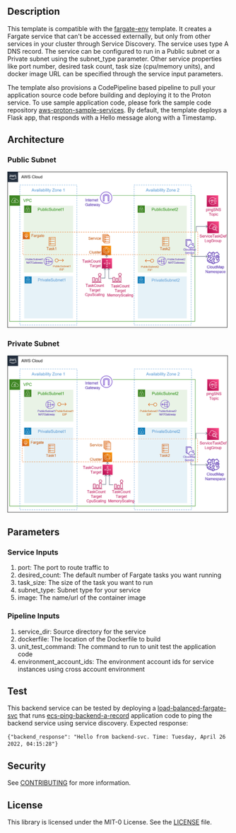 ## Description

This template is compatible with the [fargate-env](../../environment-templates/fargate-env) template. It creates a Fargate service that can't be accessed externally, but only from other services in your cluster through Service Discovery. The service uses type A DNS record. The service can be configured to run in a Public subnet or a Private subnet using the subnet_type parameter. Other service properties like port number, desired task count, task size (cpu/memory units), and docker image URL can be specified through the service input parameters. 

The template also provisions a CodePipeline based pipeline to pull your application source code before building and deploying it to the Proton service. To use sample application code, please fork the sample code repository [aws-proton-sample-services](https://github.com/aws-samples/aws-proton-sample-services). By default, the template deploys a Flask app, that responds with a Hello message along with a Timestamp. 

## Architecture

### Public Subnet
![backend-fargate-public-srv](../../images/backend-fargate-public-srv.png)

### Private Subnet
![backend-fargate-private-srv](../../images/backend-fargate-private-srv.png)

## Parameters

### Service Inputs

1. port: The port to route traffic to
2. desired_count: The default number of Fargate tasks you want running
3. task_size: The size of the task you want to run
4. subnet_type: Subnet type for your service
5. image: The name/url of the container image

### Pipeline Inputs

1. service_dir: Source directory for the service
2. dockerfile: The location of the Dockerfile to build
3. unit_test_command: The command to run to unit test the application code
4. environment_account_ids: The environment account ids for service instances using cross account environment

## Test
This backend service can be tested by deploying a [load-balanced-fargate-svc](../load-balanced-fargate-svc) that runs [ecs-ping-backend-a-record](https://github.com/aws-samples/aws-proton-sample-services/tree/main/ecs-ping-backend-a-record) application code to ping the backend service using service discovery. Expected response:
```
{"backend_response": "Hello from backend-svc. Time: Tuesday, April 26 2022, 04:15:28"}
```

## Security

See [CONTRIBUTING](../../CONTRIBUTING.md#security-issue-notifications) for more information.

## License

This library is licensed under the MIT-0 License. See the [LICENSE](../../LICENSE) file.

